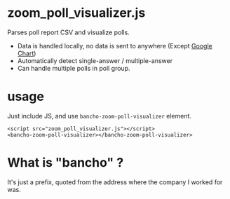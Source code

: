 # zoom_poll_visualizer.js
Parses poll report CSV and visualize polls.

- Data is handled locally, no data is sent to anywhere (Except [Google Chart](https://developers.google.com/chart))
- Automatically detect single-answer / multiple-answer
- Can handle multiple polls in poll group.

# usage
Just include JS, and use `bancho-zoom-poll-visualizer` element.
```
<script src="zoom_poll_visualizer.js"></script>
<bancho-zoom-poll-visualizer></bancho-zoom-poll-visualizer>
```

# What is "bancho" ?

It's just a prefix, quoted from the address where the company I worked for was.
